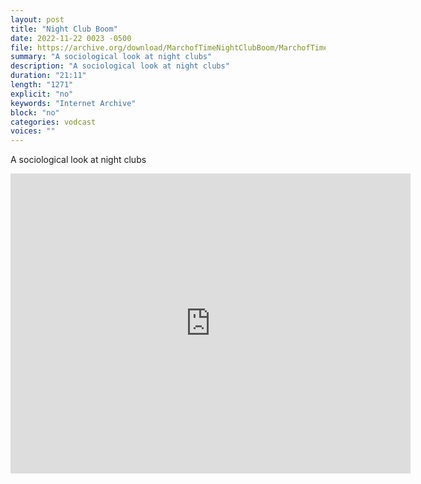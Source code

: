 ```yaml
---
layout: post
title: "Night Club Boom"
date: 2022-11-22 0023 -0500
file: https://archive.org/download/MarchofTimeNightClubBoom/MarchofTime_NightClubBoom.m4v
summary: "A sociological look at night clubs"
description: "A sociological look at night clubs"
duration: "21:11"
length: "1271"
explicit: "no" 
keywords: "Internet Archive"
block: "no" 
categories: vodcast
voices: ""
---
```


A sociological look at night clubs

<iframe src="https://archive.org/embed/MarchofTimeNightClubBoom" width="640" height="480" frameborder="0" webkitallowfullscreen="true" mozallowfullscreen="true" allowfullscreen></iframe>
